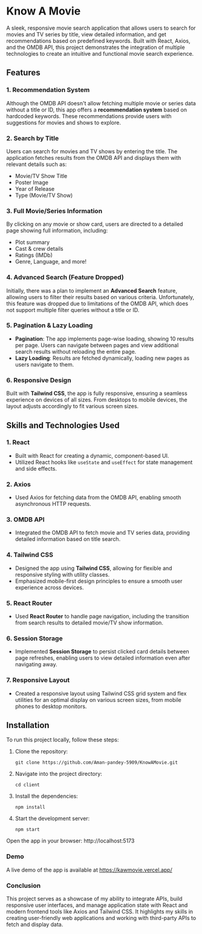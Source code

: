 # Know A Movie

A sleek, responsive movie search application that allows users to search for movies and TV series by title, view detailed information, and get recommendations based on predefined keywords. Built with React, Axios, and the OMDB API, this project demonstrates the integration of multiple technologies to create an intuitive and functional movie search experience.

## Features

### **1. Recommendation System**
Although the OMDB API doesn't allow fetching multiple movie or series data without a title or ID, this app offers a **recommendation system** based on hardcoded keywords. These recommendations provide users with suggestions for movies and shows to explore.

### **2. Search by Title**
Users can search for movies and TV shows by entering the title. The application fetches results from the OMDB API and displays them with relevant details such as:
- Movie/TV Show Title
- Poster Image
- Year of Release
- Type (Movie/TV Show)
  
### **3. Full Movie/Series Information**
By clicking on any movie or show card, users are directed to a detailed page showing full information, including:
- Plot summary
- Cast & crew details
- Ratings (IMDb)
- Genre, Language, and more!

### **4. Advanced Search** (Feature Dropped)
Initially, there was a plan to implement an **Advanced Search** feature, allowing users to filter their results based on various criteria. Unfortunately, this feature was dropped due to limitations of the OMDB API, which does not support multiple filter queries without a title or ID.

### **5. Pagination & Lazy Loading**
- **Pagination**: The app implements page-wise loading, showing 10 results per page. Users can navigate between pages and view additional search results without reloading the entire page.
- **Lazy Loading**: Results are fetched dynamically, loading new pages as users navigate to them.

### **6. Responsive Design**
Built with **Tailwind CSS**, the app is fully responsive, ensuring a seamless experience on devices of all sizes. From desktops to mobile devices, the layout adjusts accordingly to fit various screen sizes.

## Skills and Technologies Used

### **1. React**
- Built with React for creating a dynamic, component-based UI.
- Utilized React hooks like `useState` and `useEffect` for state management and side effects.

### **2. Axios**
- Used Axios for fetching data from the OMDB API, enabling smooth asynchronous HTTP requests.

### **3. OMDB API**
- Integrated the OMDB API to fetch movie and TV series data, providing detailed information based on title search.

### **4. Tailwind CSS**
- Designed the app using **Tailwind CSS**, allowing for flexible and responsive styling with utility classes.
- Emphasized mobile-first design principles to ensure a smooth user experience across devices.

### **5. React Router**
- Used **React Router** to handle page navigation, including the transition from search results to detailed movie/TV show information.

### **6. Session Storage**
- Implemented **Session Storage** to persist clicked card details between page refreshes, enabling users to view detailed information even after navigating away.

### **7. Responsive Layout**
- Created a responsive layout using Tailwind CSS grid system and flex utilities for an optimal display on various screen sizes, from mobile phones to desktop monitors.

## Installation

To run this project locally, follow these steps:

1. Clone the repository:
   ```
   git clone https://github.com/Aman-pandey-5909/KnowAMovie.git
   ```

2. Navigate into the project directory:
    ```
    cd client
    ```

3. Install the dependencies:
    ```
    npm install
    ```

4. Start the development server:
    ```
    npm start
    ```

Open the app in your browser: http://localhost:5173

### Demo
A live demo of the app is available at https://kawmovie.vercel.app/

### Conclusion
This project serves as a showcase of my ability to integrate APIs, build responsive user interfaces, and manage application state with React and modern frontend tools like Axios and Tailwind CSS. It highlights my skills in creating user-friendly web applications and working with third-party APIs to fetch and display data.
